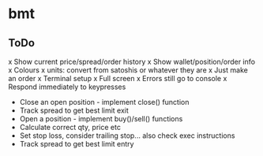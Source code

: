 # bmt

## ToDo
x Show current price/spread/order history
x Show wallet/position/order info
x Colours
x units: convert from satoshis or whatever they are
x Just make an order
x Terminal setup
 x Full screen
 x Errors still go to console
 x Respond immediately to keypresses
* Close an open position - implement close() function
 * Track spread to get best limit exit
* Open a position - implement buy()/sell() functions
 * Calculate correct qty, price etc
 * Set stop loss, consider trailing stop... also check exec instructions
 * Track spread to get best limit entry
